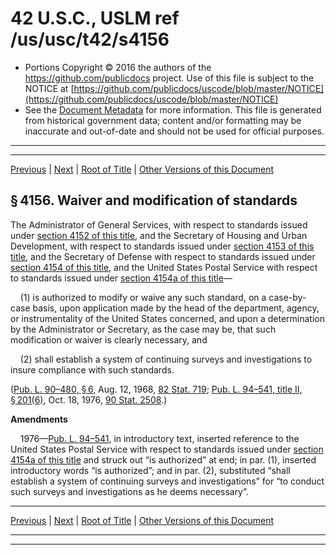 ---
---

# 42 U.S.C., USLM ref /us/usc/t42/s4156

* Portions Copyright © 2016 the authors of the https://github.com/publicdocs project.
  Use of this file is subject to the NOTICE at [https://github.com/publicdocs/uscode/blob/master/NOTICE](https://github.com/publicdocs/uscode/blob/master/NOTICE)
* See the [Document Metadata](././../../../..//README.md) for more information.
  This file is generated from historical government data; content and/or formatting may be inaccurate and out-of-date and should not be used for official purposes.

----------
----------

[Previous](./../../../..//us/usc/t42/ch51/m__us_usc_t42_s4155.md) | [Next](./../../../..//us/usc/t42/ch51/m__us_usc_t42_s4157.md) | [Root of Title](./../../../../) | [Other Versions of this Document](https://publicdocs.github.io/go/links?ns=uslm&ref=%2Fus%2Fusc%2Ft42%2Fs4156)

## § 4156. Waiver and modification of standards

The Administrator of General Services, with respect to standards issued under [section 4152 of this title][/us/usc/t42/s4152], and the Secretary of Housing and Urban Development, with respect to standards issued under [section 4153 of this title][/us/usc/t42/s4153], and the Secretary of Defense with respect to standards issued under [section 4154 of this title][/us/usc/t42/s4154], and the United States Postal Service with respect to standards issued under [section 4154a of this title][/us/usc/t42/s4154a]—

    (1) is authorized to modify or waive any such standard, on a case-by-case basis, upon application made by the head of the department, agency, or instrumentality of the United States concerned, and upon a determination by the Administrator or Secretary, as the case may be, that such modification or waiver is clearly necessary, and

    (2) shall establish a system of continuing surveys and investigations to insure compliance with such standards.

([Pub. L. 90–480, § 6][/us/pl/90/480/s6], Aug. 12, 1968, [82 Stat. 719][/us/stat/82/719]; [Pub. L. 94–541, title II, § 201(6)][/us/pl/94/541/s201/6], Oct. 18, 1976, [90 Stat. 2508][/us/stat/90/2508].)

 __Amendments__ 

    1976—[Pub. L. 94–541][/us/pl/94/541], in introductory text, inserted reference to the United States Postal Service with respect to standards issued under [section 4154a of this title][/us/usc/t42/s4154a] and struck out “is authorized” at end; in par. (1), inserted introductory words “is authorized”; and in par. (2), substituted “shall establish a system of continuing surveys and investigations” for “to conduct such surveys and investigations as he deems necessary”.

----------

[Previous](./../../../..//us/usc/t42/ch51/m__us_usc_t42_s4155.md) | [Next](./../../../..//us/usc/t42/ch51/m__us_usc_t42_s4157.md) | [Root of Title](./../../../../) | [Other Versions of this Document](https://publicdocs.github.io/go/links?ns=uslm&ref=%2Fus%2Fusc%2Ft42%2Fs4156)

----------
----------

[/us/usc/t42/s4152]: https://publicdocs.github.io/go/links?ns=uslm&ref=%2Fus%2Fusc%2Ft42%2Fs4152
[/us/usc/t42/s4153]: https://publicdocs.github.io/go/links?ns=uslm&ref=%2Fus%2Fusc%2Ft42%2Fs4153
[/us/usc/t42/s4154]: https://publicdocs.github.io/go/links?ns=uslm&ref=%2Fus%2Fusc%2Ft42%2Fs4154
[/us/usc/t42/s4154a]: https://publicdocs.github.io/go/links?ns=uslm&ref=%2Fus%2Fusc%2Ft42%2Fs4154a
[/us/pl/90/480/s6]: https://publicdocs.github.io/go/links?ns=uslm&ref=%2Fus%2Fpl%2F90%2F480%2Fs6
[/us/stat/82/719]: https://publicdocs.github.io/go/links?ns=uslm&ref=%2Fus%2Fstat%2F82%2F719
[/us/pl/94/541/s201/6]: https://publicdocs.github.io/go/links?ns=uslm&ref=%2Fus%2Fpl%2F94%2F541%2Fs201%2F6
[/us/stat/90/2508]: https://publicdocs.github.io/go/links?ns=uslm&ref=%2Fus%2Fstat%2F90%2F2508
[/us/pl/94/541]: https://publicdocs.github.io/go/links?ns=uslm&ref=%2Fus%2Fpl%2F94%2F541
[/us/usc/t42/s4154a]: https://publicdocs.github.io/go/links?ns=uslm&ref=%2Fus%2Fusc%2Ft42%2Fs4154a


